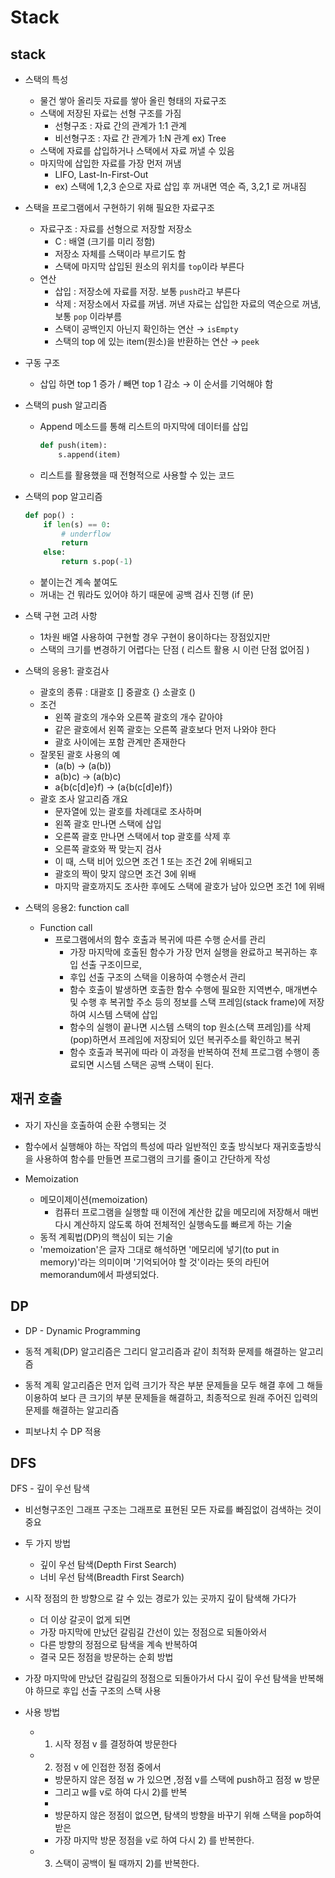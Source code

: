 # Stack

## stack

* 스택의 특성
  * 물건 쌓아 올리듯 자료를 쌓아 올린 형태의 자료구조
  * 스택에 저장된 자료는 선형 구조를 가짐
    * 선형구조 : 자료 간의 관계가 1:1 관계
    * 비선형구조 : 자료 간 관계가 1:N 관계  ex) Tree
  * 스택에 자료를 삽입하거나 스택에서 자료 꺼낼 수 있음
  * 마지막에 삽입한 자료를 가장 먼저 꺼냄
    * LIFO, Last-In-First-Out
    * ex) 스택에 1,2,3 순으로 자료 삽입 후 꺼내면 역순 즉, 3,2,1 로 꺼내짐



* 스택을 프로그램에서 구현하기 위해 필요한 자료구조

  * 자료구조 : 자료를 선형으로 저장할 저장소
    * C : 배열 (크기를 미리 정함)
    * 저장소 자체를 스택이라 부르기도 함
    * 스택에 마지막 삽입된 원소의 위치를 `top`이라 부른다
  * 연산
    * 삽입 : 저장소에 자료를 저장. 보통 `push`라고 부른다
    * 삭제 : 저장소에서 자료를 꺼냄. 꺼낸 자료는 삽입한 자료의 역순으로 꺼냄, 보통 `pop` 이라부름
    * 스택이 공백인지 아닌지 확인하는 연산 → `isEmpty`
    * 스택의 top 에 있는 item(원소)을 반환하는 연산 → `peek`

* 구동 구조

  * 삽입 하면 top 1 증가  /  빼면 top 1 감소 → 이 순서를 기억해야 함

* 스택의 push 알고리즘

  * Append 메소드를 통해 리스트의 마지막에 데이터를 삽입

    ```python
    def push(item):
        s.append(item)
    ```

  * 리스트를 활용했을 때 전형적으로 사용할 수 있는 코드

* 스택의 pop 알고리즘

  ```python
  def pop() :
      if len(s) == 0:
          # underflow
          return
      else:
          return s.pop(-1)
  ```

  * 붙이는건 계속 붙여도
  * 꺼내는 건 뭐라도 있어야 하기 때문에 공백 검사 진행 (if 문)



* 스택 구현 고려 사항
  * 1차원 배열 사용하여 구현할 경우 구현이 용이하다는 장점있지만
  * 스택의 크기를 변경하기 어렵다는 단점 ( 리스트 활용 시 이런 단점 없어짐 )



* 스택의 응용1: 괄호검사
  * 괄호의 종류 : 대괄호 [] 중괄호 {} 소괄호 ()
  * 조건
    * 왼쪽 괄호의 개수와 오른쪽 괄호의 개수 같아야
    * 같은 괄호에서 왼쪽 괄호는 오른쪽 괄호보다 먼저 나와야 한다
    * 괄호 사이에는 포함 관계만 존재한다
  * 잘못된 괄호 사용의 예
    * (a(b) → (a(b))
    * a(b)c) → (a(b)c)
    * a{b(c[d]e}f) → (a{b(c[d]e)f})
  * 괄호 조사 알고리즘 개요
    * 문자열에 있는 괄호를 차례대로 조사하며
    * 왼쪽 괄호 만나면 스택에 삽입
    * 오른쪽 괄호 만나면 스택에서 top 괄호를 삭제 후
    * 오른쪽 괄호와 짝 맞는지 검사
    * 이 때, 스택 비어 있으면 조건 1 또는 조건 2에 위배되고
    * 괄호의 짝이 맞지 않으면 조건 3에 위배
    * 마지막 괄호까지도 조사한 후에도 스택에 괄호가 남아 있으면 조건 1에 위배



* 스택의 응용2: function call
  * Function call
    * 프로그램에서의 함수 호출과 복귀에 따른 수행 순서를 관리
      * 가장 마지막에 호출된 함수가 가장 먼저 실행을 완료하고 복귀하는 후입 선출 구조이므로,
      * 후입 선출 구조의 스택을 이용하여 수행순서 관리
      * 함수 호출이 발생하면 호출한 함수 수행에 필요한 지역변수, 매개변수 및 수행 후 복귀할 주소 등의 정보를 스택 프레임(stack frame)에 저장하여 시스템 스택에 삽입
      * 함수의 실행이 끝나면 시스템 스택의 top 원소(스택 프레임)를 삭제(pop)하면서 프레임에 저장되어 있던 복귀주소를 확인하고 복귀
      * 함수 호출과 복귀에 따라 이 과정을 반복하여 전체 프로그램 수행이 종료되면 시스템 스택은 공백 스택이 된다.



## 재귀 호출

* 자기 자신을 호출하여 순환 수행되는 것
* 함수에서 실행해야 하는 작업의 특성에 따라 일반적인 호출 방식보다 재귀호출방식을 사용하여 함수를 만들면 프로그램의 크기를 줄이고 간단하게 작성





* Memoization
  * 메모이제이션(memoization)
    * 컴퓨터 프로그램을 실행할 때 이전에 계산한 값을 메모리에 저장해서 매번 다시 계산하지 않도록 하여 전체적인 실행속도를 빠르게 하는 기술
  * 동적 계획법(DP)의 핵심이 되는 기술
  * 'memoization'은 글자 그대로 해석하면 '메모리에 넣기(to put in memory)'라는 의미이며 '기억되어야 할 것'이라는 뜻의 라틴어 memorandum에서 파생되었다.



## DP

* DP - Dynamic Programming
* 동적 계획(DP) 알고리즘은 그리디 알고리즘과 같이 최적화 문제를 해결하는 알고리즘
* 동적 계획 알고리즘은 먼저 입력 크기가 작은 부분 문제들을 모두 해결 후에 그 해들 이용하여 보다 큰 크기의 부분 문제들을 해결하고, 최종적으로 원래 주어진 입력의 문제를 해결하는 알고리즘



* 피보나치 수 DP 적용





## DFS

DFS - 깊이 우선 탐색

* 비선형구조인 그래프 구조는 그래프로 표현된 모든 자료를 빠짐없이 검색하는 것이 중요
* 두 가지 방법
  * 깊이 우선 탐색(Depth First Search)
  * 너비 우선 탐색(Breadth First Search)
* 시작 정점의 한 방향으로 갈 수 있는 경로가 있는 곳까지 깊이 탐색해 가다가
  * 더 이상 갈곳이 없게 되면
  * 가장 마지막에 만났던 갈림길 간선이 있는 정점으로 되돌아와서
  * 다른 방향의 정점으로 탐색을 계속 반복하여
  * 결국 모든 정점을 방문하는 순회 방법
* 가장 마지막에 만났던 갈림길의 정점으로 되돌아가서 다시 깊이 우선 탐색을 반복해야 하므로 후입 선출 구조의 스택 사용



* 사용 방법
  * 1) 시작 정점 v 를 결정하여 방문한다
  * 2) 정점 v 에 인접한 정점 중에서
    * 방문하지 않은 정점 w 가 있으면 ,정점 v를 스택에 push하고 점정 w 방문
    * 그리고 w를 v로 하여 다시 2)를 반복
    * 
    * 방문하지 않은 정점이 없으면, 탐색의 방향을 바꾸기 위해 스택을 pop하여 받은
    * 가장 마지막 방문 정점을 v로 하여 다시 2) 를 반복한다.
  * 3) 스택이 공백이 될 때까지 2)를 반복한다.
